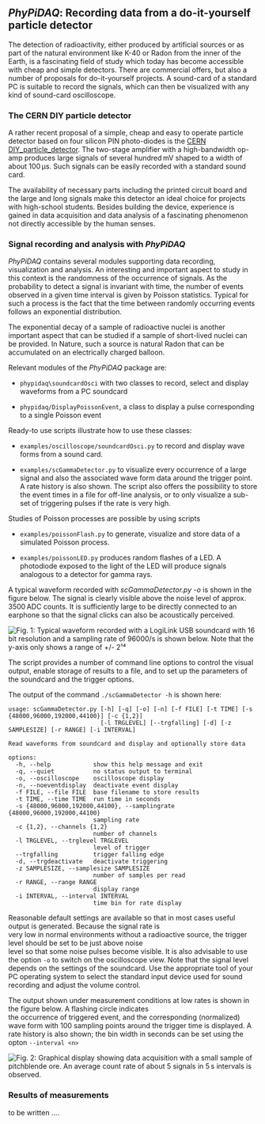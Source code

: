 ## *PhyPiDAQ*: Recording data from a do-it-yourself particle detector

The detection of radioactivity, either produced by artificial sources or as part of the natural environment
like K-40 or Radon from the inner of the Earth, is a fascinating field of study which today has become
accessible with cheap and simple detectors. There are commercial offers, but also a number of proposals
for do-it-yourself projects. A sound-card of a standard PC is suitable to record the signals, which can then
be visualized with any kind of sound-card oscilloscope. 

### The CERN DIY particle detector 

A rather recent proposal of a simple, cheap and easy to operate particle detector based on four silicon 
PIN photo-diodes is the [CERN DIY_particle_detector](https://github.com/ozel/DIY_particle_detector). 
The two-stage amplifier with a high-bandwidth op-amp produces large signals of several hundred mV
 shaped to a width of about 100 µs. Such signals can be easily recorded with a standard sound card. 
 
 The availability of necessary parts including the printed circuit board and the large and long signals
 make this detector an ideal choice for projects with high-school students. Besides building the device,
 experience is gained in data acquisition and data analysis of a fascinating phenomenon not directly 
 accessible by the human senses. 

### Signal recording and analysis with *PhyPiDAQ*

*PhyPiDAQ* contains several modules supporting data recording, visualization and analysis. An interesting
and important aspect to study in this context is the randomness of the occurrence of signals. As the probability
to detect a signal is invariant with time, the number of events observed in a given time interval is given by
Poisson statistics. Typical for such a process is the fact that the time between randomly occurring events 
follows an exponential distribution.

The exponential decay of a sample of radioactive nuclei is another important aspect that can be studied if
 a sample of short-lived nuclei can be provided. In Nature, such a source is natural Radon that can be 
 accumulated on an electrically charged balloon. 

Relevant modules of the *PhyPiDAQ* package are:

   - `phypidaq\soundcardOsci` with two classes to record, select  and display waveforms from a PC soundcard

   - `phypidaq/DisplayPoissonEvent`, a class to display a pulse corresponding to a single Poisson event 

Ready-to use scripts  illustrate how to use these classes: 

   - `examples/oscilloscope/soundcardOsci.py` to record and display wave forms from a sound card.  

  - `examples/scGammaDetector.py` to visualize every occurrence of a large signal and also the 
  associated wave form data around the trigger point. A rate history is also shown. The script also offers the 
  possibility to store the event times in a file for off-line analysis, or to only visualize a sub-set of triggering
   pulses if the rate is very high. 
   
 Studies of Poisson processes are possible by using scripts
 
  -  `examples/poissonFlash.py` to generate, visualize and store data of a simulated Poisson process. 

  - `examples/poissonLED.py` produces random flashes of a LED. A photodiode exposed to the light of
     the LED will produce signals analogous to  a detector for gamma rays.

 A typical waveform recorded with *scGammaDetector.py -o* is shown in the figure below. The signal is clearly visible
 above the noise level of approx. 3500 ADC counts. It  is sufficiently large to be directly connected to an
 earphone so that the signal clicks can also be acoustically perceived. 
 
 ![Fig. 1: Typical waveform recorded with a LogiLink USB soundcard with 16 bit resolution and a sampling rate
 of 96000/s is shown below. Note that the y-axis only shows a range of +/- 2¹⁴](images/scOscillogram.png)

The script provides a number of command line options to control the visual output, enable storage of results to a file,
and to set up the parameters of the soundcard and the trigger options. 

The output of the command `./scGammaDetector -h` is shown here: 

```
usage: scGammaDetector.py [-h] [-q] [-o] [-n] [-f FILE] [-t TIME] [-s {48000,96000,192000,44100}] [-c {1,2}]
                          [-l TRGLEVEL] [--trgfalling] [-d] [-z SAMPLESIZE] [-r RANGE] [-i INTERVAL]

Read waveforms from soundcard and display and optionally store data

options:
  -h, --help            show this help message and exit
  -q, --quiet           no status output to terminal
  -o, --oscilloscope    oscilloscope display
  -n, --noeventdisplay  deactivate event display
  -f FILE, --file FILE  base filename to store results
  -t TIME, --time TIME  run time in seconds
  -s {48000,96000,192000,44100}, --samplingrate {48000,96000,192000,44100}
                        sampling rate
  -c {1,2}, --channels {1,2}
                        number of channels
  -l TRGLEVEL, --trglevel TRGLEVEL
                        level of trigger
  --trgfalling          trigger falling edge
  -d, --trgdeactivate   deactivate triggering
  -z SAMPLESIZE, --samplesize SAMPLESIZE
                        number of samples per read
  -r RANGE, --range RANGE
                        display range
  -i INTERVAL, --interval INTERVAL
                        time bin for rate display
```

Reasonable default settings are available so that in most cases useful output is generated. Because the signal rate is  
very low in normal environments without a radioactive source, the trigger level should be set to be just above noise  
level so that some noise pulses become visible. It is also advisable to use the option `-o` to switch on the oscilloscope view. 
Note that the signal level depends on the  settings of the soundcard. Use the appropriate tool of your PC operating system to 
select the standard input device used for sound recording and adjust the volume control. 

The output shown under measurement conditions at low rates is shown in the figure below. A flashing circle indicates  
the occurrence of triggered event, and the corresponding (normalized) wave form with 100 sampling points around
the trigger time is displayed. A rate history is also shown; the bin width in seconds can be set using the opton `--interval <n>` 

![Fig. 2: Graphical display showing data acquisition with a small sample of pitchblende ore.
 An average count rate of about 5 signals in 5 s intervals is observed.](images/PoissonEventDisplay.png)



### Results of measurements

  to be written ....